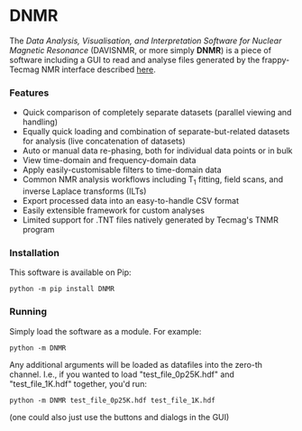 # DNMR

The *Data Analysis, Visualisation, and Interpretation Software for Nuclear Magnetic Resonance* (DAVISNMR, or more simply **DNMR**) is a piece of software including a GUI to read and analyse files generated by the frappy-Tecmag NMR interface described [here](https://www.psi.ch/en/lin/nmr-spectroscopy-0).

### Features
- Quick comparison of completely separate datasets (parallel viewing and handling)
- Equally quick loading and combination of separate-but-related datasets for analysis (live concatenation of datasets) 
- Auto or manual data re-phasing, both for individual data points or in bulk
- View time-domain and frequency-domain data
- Apply easily-customisable filters to time-domain data
- Common NMR analysis workflows including T<sub>1</sub> fitting, field scans, and inverse Laplace transforms (ILTs)
- Export processed data into an easy-to-handle CSV format
- Easily extensible framework for custom analyses
- Limited support for .TNT files natively generated by Tecmag's TNMR program

### Installation
This software is available on Pip:
```
python -m pip install DNMR
```

### Running
Simply load the software as a module. For example:
```
python -m DNMR
```
Any additional arguments will be loaded as datafiles into the zero-th channel. I.e., if you wanted to load "test_file_0p25K.hdf" and "test_file_1K.hdf" together, you'd run:
```
python -m DNMR test_file_0p25K.hdf test_file_1K.hdf
```
(one could also just use the buttons and dialogs in the GUI)